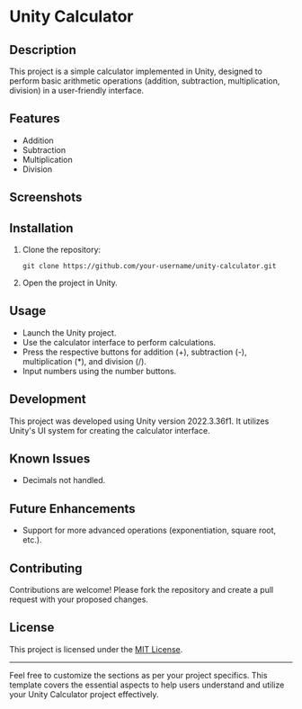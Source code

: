 # Unity Calculator

## Description
This project is a simple calculator implemented in Unity, designed to perform basic arithmetic operations (addition, subtraction, multiplication, division) in a user-friendly interface.

## Features
- Addition
- Subtraction
- Multiplication
- Division

## Screenshots


## Installation
1. Clone the repository:
   ```
   git clone https://github.com/your-username/unity-calculator.git
   ```
2. Open the project in Unity.

## Usage
- Launch the Unity project.
- Use the calculator interface to perform calculations.
- Press the respective buttons for addition (+), subtraction (-), multiplication (*), and division (/).
- Input numbers using the number buttons.

## Development
This project was developed using Unity version 2022.3.36f1. It utilizes Unity's UI system for creating the calculator interface.

## Known Issues
- Decimals not handled.

## Future Enhancements
- Support for more advanced operations (exponentiation, square root, etc.).

## Contributing
Contributions are welcome! Please fork the repository and create a pull request with your proposed changes.

## License
This project is licensed under the [MIT License](LICENSE).

---

Feel free to customize the sections as per your project specifics. This template covers the essential aspects to help users understand and utilize your Unity Calculator project effectively.
